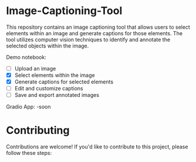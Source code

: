 # Image-Captioning-Tool
This repository contains an image captioning tool that allows users to select elements within an image and generate captions for those elements. The tool utilizes computer vision techniques to identify and annotate the selected objects within the image.

Demo notebook:
- [ ] Upload an image
- [x] Select elements within the image
- [x] Generate captions for selected elements
- [ ] Edit and customize captions
- [ ] Save and export annotated images

Gradio App:
-soon


# Contributing
Contributions are welcome! If you'd like to contribute to this project, please follow these steps:
